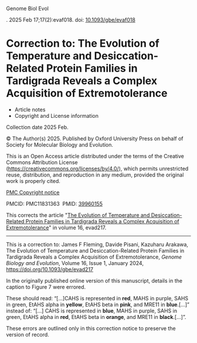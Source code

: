 Genome Biol Evol

. 2025 Feb 17;17(2):evaf018. doi: [10.1093/gbe/evaf018](https://doi.org/10.1093/gbe/evaf018)

# Correction to: The Evolution of Temperature and Desiccation-Related Protein Families in Tardigrada Reveals a Complex Acquisition of Extremotolerance

* Article notes
* Copyright and License information

Collection date 2025 Feb.

© The Author(s) 2025. Published by Oxford University Press on behalf of Society for Molecular Biology and Evolution.

This is an Open Access article distributed under the terms of the Creative Commons Attribution License (<https://creativecommons.org/licenses/by/4.0/>), which permits unrestricted reuse, distribution, and reproduction in any medium, provided the original work is properly cited.

[PMC Copyright notice](/about/copyright/)

PMCID: PMC11831363  PMID: [39960155](https://pubmed.ncbi.nlm.nih.gov/39960155/)

This corrects the article "[The Evolution of Temperature and Desiccation-Related Protein Families in Tardigrada Reveals a Complex Acquisition of Extremotolerance](/articles/PMC10799326/)" in volume 16, evad217.

---

This is a correction to: James F Fleming, Davide Pisani, Kazuharu Arakawa, The Evolution of Temperature and Desiccation-Related Protein Families in Tardigrada Reveals a Complex Acquisition of Extremotolerance, *Genome Biology and Evolution*, Volume 16, Issue 1, January 2024, <https://doi.org/10.1093/gbe/evad217>

In the originally published online version of this manuscript, details in the caption to Figure 7 were errored.

These should read: “[…]CAHS is represented in **red**, MAHS in purple, SAHS in green, EtAHS alpha in **yellow**, EtAHS beta in **pink**, and MRE11 in **blue**.[…]” instead of: “[…] CAHS is represented in **blue**, MAHS in purple, SAHS in green, EtAHS alpha in **red**, EtAHS beta in **orange**, and MRE11 in **black**.[…]”.

These errors are outlined only in this correction notice to preserve the version of record.